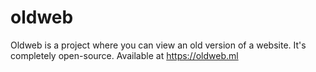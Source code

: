 # oldweb
Oldweb is a project where you can view an old version of a website. It's completely open-source.
Available at https://oldweb.ml

